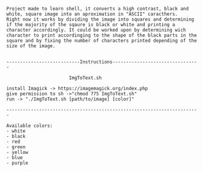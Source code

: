     Project made to learn shell, it converts a high contrast, black and white, square image into an aproximation in "ASCII" caracthers.
    Right now it works by dividing the image into squares and determining if the majority of the sqaure is black or white and printing a character accordingly. It could be worked upon by determining wich character to print accordinging to the shape of the black parts in the square and by fixing the number of characters printed depending of the size of the image.


    ---------------------------Instructions--------------------------------

                           ImgToText.sh                           
                           
    install Imagick -> https://imagemagick.org/index.php
    give permission to sh ->"chmod 775 ImgToText.sh"
    run -> "./ImgToText.sh [path/to/image] [color]"

    -----------------------------------------------------------------------

    Available colors:
    - white
    - black
    - red
    - green
    - yellow
    - blue
    - purple
